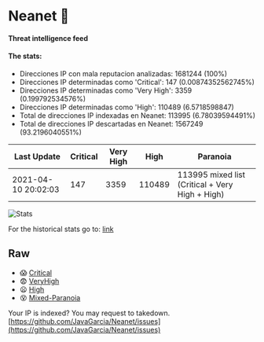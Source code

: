 # Neanet :hocho:
#### Threat intelligence feed
#### The stats:

- Direcciones IP con mala reputacion analizadas: 1681244 (100%)
- Direcciones IP determinadas como 'Critical':  147 (0.00874352562745%)
- Direcciones IP determinadas como 'Very High':  3359 (0.199792534576%)
- Direcciones IP determinadas como 'High':  110489 (6.5718598847)
- Total de direcciones IP indexadas en Neanet:  113995 (6.78039594491%)
- Total de direcciones IP descartadas en Neanet:  1567249 (93.2196040551%)

| Last Update | Critical | Very High | High | Paranoia |
| --- | --- | --- | --- | --- |
| 2021-04-10 20:02:03 | 147 | 3359 | 110489 | 113995 mixed list (Critical + Very High + High)|

![Stats](https://docs.google.com/spreadsheets/d/e/2PACX-1vSnaNMIXVabIpDJjufMlzH7poXnshF3mgd8Is1g9ytUEzVsP5my4Trn8f-xkoLLQ38xpL3HtmUexLo6/pubchart?oid=501124687&format=image)

For the historical stats go to: [link](/stats.csv)
## Raw
- :scream: [Critical](https://raw.githubusercontent.com/JavaGarcia/Neanet/master/blacklists/neanet_critical.txt)
- :fearful: [VeryHigh](https://raw.githubusercontent.com/JavaGarcia/Neanet/master/blacklists/neanet_veryHigh.txtt)
- :frowning: [High](https://raw.githubusercontent.com/JavaGarcia/Neanet/master/blacklists/neanet_high.txt)
- :dizzy_face: [Mixed-Paranoia](https://raw.githubusercontent.com/JavaGarcia/Neanet/master/blacklists/neanet_all.txt)


Your IP is indexed? You may request to takedown. [https://github.com/JavaGarcia/Neanet/issues](https://github.com/JavaGarcia/Neanet/issues)


























































































































































































































































































































































































































































































































































































































































































































































































































































































































































































































































































































































































































































































































































































































































































































































































































































































































































































































































































































































































































































































































































































































































































































































































































































































































































































































































































































































































































































































































































































































































































































































































































































































































































































































































































































































































































































































































































































































































































































































































































































































































































































































































































































































































































































































































































































































































































































































































































































































































































































































































































































































































































































































































































































































































































































































































































































































































